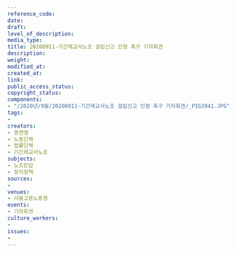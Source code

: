 ```yaml
---
reference_code: 
date: 
draft: 
level_of_description: 
media_type: 
title: 20200911-기간제교사노조 설립신고 인정 촉구 기자회견
description: 
weight: 
modified_at: 
created_at: 
link: 
public_access_status: 
copyright_status: 
components:
- "/2020년/9월/20200911-기간제교사노조 설립신고 인정 촉구 기자회견/_PIG3941.JPG"
tags:
- 
creators:
- 총연맹
- 노동단체
- 법률단체
- 기간제교사노조
subjects:
- 노조탄압
- 정치정책
sources:
- 
venues:
- 서울고용노동청
events:
- 기자회견
culture_workers:
- 
issues:
- 
---
```

